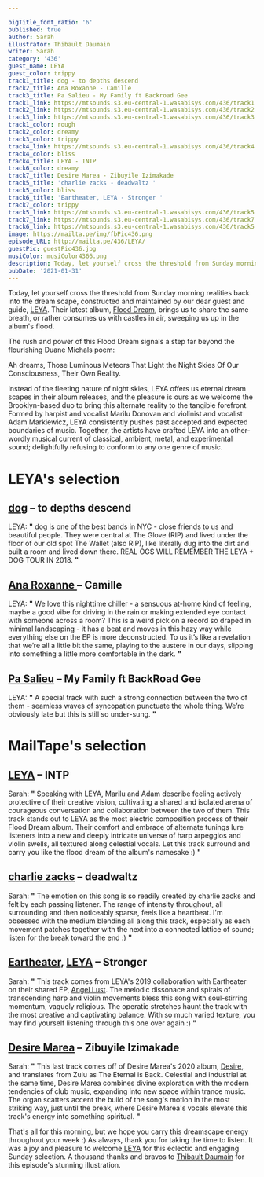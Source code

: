 ```yaml
---

bigTitle_font_ratio: '6'
published: true
author: Sarah
illustrator: Thibault Daumain
writer: Sarah
category: '436'
guest_name: LEYA
guest_color: trippy
track1_title: dog - to depths descend
track2_title: Ana Roxanne - Camille
track3_title: Pa Salieu - My Family ft Backroad Gee
track1_link: https://mtsounds.s3.eu-central-1.wasabisys.com/436/track1.mp3
track2_link: https://mtsounds.s3.eu-central-1.wasabisys.com/436/track2.mp3
track3_link: https://mtsounds.s3.eu-central-1.wasabisys.com/436/track3.mp3
track1_color: rough
track2_color: dreamy
track3_color: trippy
track4_link: https://mtsounds.s3.eu-central-1.wasabisys.com/436/track4.mp3
track4_color: bliss
track4_title: LEYA - INTP
track6_color: dreamy
track7_title: Desire Marea - Zibuyile Izimakade
track5_title: 'charlie zacks - deadwaltz '
track5_color: bliss
track6_title: 'Eartheater, LEYA - Stronger '
track7_color: trippy
track5_link: https://mtsounds.s3.eu-central-1.wasabisys.com/436/track5.mp3
track7_link: https://mtsounds.s3.eu-central-1.wasabisys.com/436/track7.mp3
track6_link: https://mtsounds.s3.eu-central-1.wasabisys.com/436/track5.mp3
image: https://mailta.pe/img/fbPic436.png
episode_URL: http://mailta.pe/436/LEYA/
guestPic: guestPic436.jpg
musiColor: musiColor4366.png
description: Today, let yourself cross the threshold from Sunday morning realities back into the dream scape, constructed and maintained by our dear guest and guide, LEYA. Their latest album, Flood Dream, brings us to share the same breath, or rather to be consumed by their castles in air as we are swept up in the album's flood.
pubDate: '2021-01-31'
---
```

Today, let yourself cross the threshold from Sunday morning realities back into the dream scape, constructed and maintained by our dear guest and guide, [LEYA](https://leya.bandcamp.com/). Their latest album, [Flood Dream](https://leya.bandcamp.com/album/flood-dream), brings us to share the same breath, or rather consumes us with castles in air, sweeping us up in the album's flood.  

The rush and power of this Flood Dream signals a step far beyond the flourishing Duane Michals poem: 

Ah dreams,
Those Luminous Meteors
That Light the Night Skies
Of Our Consciousness, 
Their Own Reality. 

Instead of the fleeting nature of night skies, LEYA offers us eternal dream scapes in their album releases, and the pleasure is ours as we welcome the Brooklyn-based duo to bring this alternate reality to the tangible forefront. Formed by harpist and vocalist Marilu Donovan and violinist and vocalist Adam Markiewicz, LEYA consistently pushes past accepted and expected boundaries of music. Together, the artists have crafted LEYA into an other-wordly musical current of classical, ambient, metal, and experimental sound; delightfully refusing to conform to any one genre of music. 

# LEYA's selection

## [dog](https://praisedog.bandcamp.com/) – to depths descend
LEYA: **"** dog is one of the best bands in NYC - close friends to us and beautiful people. They were central at The Glove (RIP) and lived under the floor of our old spot The Wallet (also RIP), like literally dug into the dirt and built a room and lived down there. REAL OGS WILL REMEMBER THE LEYA + DOG TOUR IN 2018. **"** 

## [Ana Roxanne ](https://anaroxanne.bandcamp.com/album/because-of-a-flower-2) – Camille
LEYA: **"** We love this nighttime chiller - a sensuous at-home kind of feeling, maybe a good vibe for driving in the rain or making extended eye contact with someone across a room? This is a weird pick on a record so draped in minimal landscaping - it has a beat and moves in this hazy way while everything else on the EP is more deconstructed. To us it’s like a revelation that we’re all a little bit the same, playing to the austere in our days, slipping into something a little more comfortable in the dark. **"** 

## [Pa Salieu](https://martelo.bandcamp.com/) – My Family ft BackRoad Gee 
LEYA: **"** A special track with such a strong connection between the two of them - seamless waves of syncopation punctuate the whole thing. We’re obviously late but this is still so under-sung. **"** 

# MailTape's selection

## [LEYA](https://leya.bandcamp.com/) – INTP
Sarah: **"** Speaking with LEYA, Marilu and Adam describe feeling actively protective of their creative vision, cultivating a shared and isolated arena of courageous conversation and collaboration between the two of them. This track stands out to LEYA as the most electric composition process of their Flood Dream album. Their comfort and embrace of alternate tunings lure listeners into a new and deeply intricate universe of  harp arpeggios and violin swells, all textured along celestial vocals. Let this track surround and carry you like the flood dream of the album's namesake :) **"** 

## [charlie zacks](https://soundcloud.com/charliezacks) – deadwaltz
Sarah: **"** The emotion on this song is so readily created by charlie zacks and felt by each passing listener. The range of intensity throughout, all surrounding and then noticeably sparse, feels like a heartbeat. I'm obsessed with the medium blending all along this track, especially as each movement patches together with the next into a connected lattice of sound; listen for the break toward the end :) **"** 

## [Eartheater](https://eartheater.bandcamp.com/), [LEYA](https://leya.bandcamp.com/) – Stronger
Sarah: **"** This track comes from LEYA's 2019 collaboration with Eartheater on their shared EP, [Angel Lust](https://eartheater.bandcamp.com/album/angel-lust). The melodic dissonace and spirals of transcending harp and violin movements bless this song with soul-stirring momentum, vaguely religious. The operatic stretches haunt the track with the most creative and captivating balance. With so much varied texture, you may find yourself listening through this one over again :) **"** 

## [Desire Marea](https://desiremarea.bandcamp.com/releases) – Zibuyile Izimakade
Sarah: **"** This last track comes off of Desire Marea's 2020 album, [Desire](https://desiremarea.bandcamp.com/album/desire), and translates from Zulu as The Eternal is Back. Celestial and industrial at the same time, Desire Marea combines divine exploration with the modern tendencies of club music, expanding into new space within trance music. The organ scatters accent the build of the song's motion in the most striking way, just until the break, where Desire Marea's vocals elevate this track's energy into something spiritual. **"**  

That's all for this morning, but we hope you carry this dreamscape energy throughout your week :) As always, thank you for taking the time to listen. It was a joy and pleasure to welcome [LEYA](https://leya.bandcamp.com/) for this eclectic and engaging Sunday selection. A thousand thanks and bravos to [Thibault Daumain](https://www.instagram.com/thibaultdaumain/?hl=en) for this episode's stunning illustration. 
